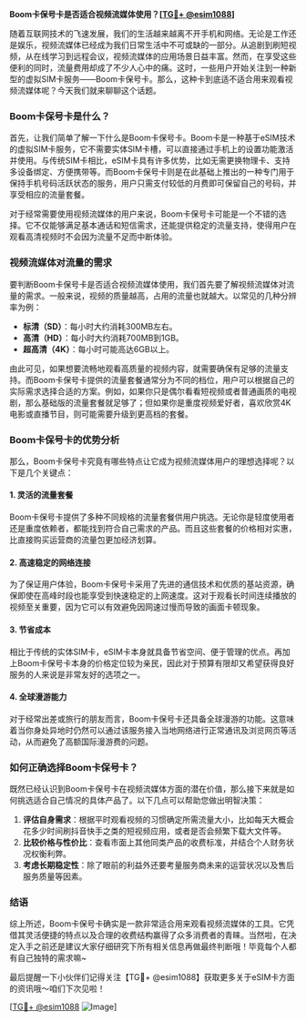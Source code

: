 **Boom卡保号卡是否适合视频流媒体使用？[[TG💪+ @esim1088](https://t.me/s/esim1088)]**

随着互联网技术的飞速发展，我们的生活越来越离不开手机和网络。无论是工作还是娱乐，视频流媒体已经成为我们日常生活中不可或缺的一部分。从追剧到刷短视频，从在线学习到远程会议，视频流媒体的应用场景日益丰富。然而，在享受这些便利的同时，流量费用却成了不少人心中的痛。这时，一些用户开始关注到一种新型的虚拟SIM卡服务——Boom卡保号卡。那么，这种卡到底适不适合用来观看视频流媒体呢？今天我们就来聊聊这个话题。

### Boom卡保号卡是什么？

首先，让我们简单了解一下什么是Boom卡保号卡。Boom卡是一种基于eSIM技术的虚拟SIM卡服务，它不需要实体SIM卡槽，可以直接通过手机上的设置功能激活并使用。与传统SIM卡相比，eSIM卡具有许多优势，比如无需更换物理卡、支持多设备绑定、方便携带等。而Boom卡保号卡则是在此基础上推出的一种专门用于保持手机号码活跃状态的服务，用户只需支付较低的月费即可保留自己的号码，并享受相应的流量套餐。

对于经常需要使用视频流媒体的用户来说，Boom卡保号卡可能是一个不错的选择。它不仅能够满足基本通话和短信需求，还能提供稳定的流量支持，使得用户在观看高清视频时不会因为流量不足而中断体验。

### 视频流媒体对流量的需求

要判断Boom卡保号卡是否适合视频流媒体使用，我们首先要了解视频流媒体对流量的需求。一般来说，视频的质量越高，占用的流量也就越大。以常见的几种分辨率为例：

- **标清（SD）**：每小时大约消耗300MB左右。
- **高清（HD）**：每小时大约消耗700MB到1GB。
- **超高清（4K）**：每小时可能高达6GB以上。

由此可见，如果想要流畅地观看高质量的视频内容，就需要确保有足够的流量支持。而Boom卡保号卡提供的流量套餐通常分为不同的档位，用户可以根据自己的实际需求选择合适的方案。例如，如果你只是偶尔看看短视频或者普通画质的电视剧，那么基础版的流量套餐就足够了；但如果你是重度视频爱好者，喜欢欣赏4K电影或直播节目，则可能需要升级到更高档的套餐。

### Boom卡保号卡的优势分析

那么，Boom卡保号卡究竟有哪些特点让它成为视频流媒体用户的理想选择呢？以下是几个关键点：

#### 1. 灵活的流量套餐
Boom卡保号卡提供了多种不同规格的流量套餐供用户挑选。无论你是轻度使用者还是重度依赖者，都能找到符合自己需求的产品。而且这些套餐的价格相对实惠，比直接购买运营商的流量包更加经济划算。

#### 2. 高速稳定的网络连接
为了保证用户体验，Boom卡保号卡采用了先进的通信技术和优质的基站资源，确保即使在高峰时段也能享受到快速稳定的上网速度。这对于观看长时间连续播放的视频至关重要，因为它可以有效避免因网速过慢而导致的画面卡顿现象。

#### 3. 节省成本
相比于传统的实体SIM卡，eSIM卡本身就具备节省空间、便于管理的优点。再加上Boom卡保号卡本身的价格定位较为亲民，因此对于预算有限却又希望获得良好服务的人来说是非常友好的选项之一。

#### 4. 全球漫游能力
对于经常出差或旅行的朋友而言，Boom卡保号卡还具备全球漫游的功能。这意味着当你身处异地时仍然可以通过该服务接入当地网络进行正常通讯及浏览网页等活动，从而避免了高额国际漫游费的问题。

### 如何正确选择Boom卡保号卡？

既然已经认识到Boom卡保号卡在视频流媒体方面的潜在价值，那么接下来就是如何挑选适合自己情况的具体产品了。以下几点可以帮助您做出明智决策：

1. **评估自身需求**：根据平时观看视频的习惯确定所需流量大小，比如每天大概会花多少时间刷抖音快手之类的短视频应用，或者是否会频繁下载大文件等。
2. **比较价格与性价比**：查看市面上其他同类产品的收费标准，并结合个人财务状况权衡利弊。
3. **考虑长期稳定性**：除了眼前的利益外还要考量服务商未来的运营状况以及售后服务质量等因素。

### 结语

综上所述，Boom卡保号卡确实是一款非常适合用来观看视频流媒体的工具。它凭借其灵活便捷的特点以及合理的收费结构赢得了众多消费者的青睐。当然啦，在决定入手之前还是建议大家仔细研究下所有相关信息再做最终判断哦！毕竟每个人都有自己独特的需求嘛~

最后提醒一下小伙伴们记得关注【TG💪+ @esim1088】获取更多关于eSIM卡方面的资讯哦～咱们下次见啦！

[[TG💪+ @esim1088](https://t.me/s/esim1088) ![Image](https://i.postimg.cc/4NQfJmqS/Snipaste-2025-05-13-00-14-12.png)]